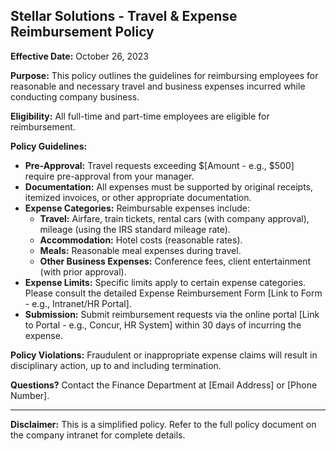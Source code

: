 ## Stellar Solutions - Travel & Expense Reimbursement Policy

**Effective Date:** October 26, 2023

**Purpose:** This policy outlines the guidelines for reimbursing employees for reasonable and necessary travel and business expenses incurred while conducting company business.

**Eligibility:** All full-time and part-time employees are eligible for reimbursement.

**Policy Guidelines:**

* **Pre-Approval:**  Travel requests exceeding $[Amount - e.g., $500] require pre-approval from your manager.
* **Documentation:**  All expenses must be supported by original receipts, itemized invoices, or other appropriate documentation. 
* **Expense Categories:** Reimbursable expenses include:
    * **Travel:** Airfare, train tickets, rental cars (with company approval), mileage (using the IRS standard mileage rate).
    * **Accommodation:** Hotel costs (reasonable rates).
    * **Meals:**  Reasonable meal expenses during travel. 
    * **Other Business Expenses:**  Conference fees, client entertainment (with prior approval).
* **Expense Limits:** Specific limits apply to certain expense categories. Please consult the detailed Expense Reimbursement Form [Link to Form - e.g., Intranet/HR Portal].
* **Submission:** Submit reimbursement requests via the online portal [Link to Portal - e.g., Concur, HR System] within 30 days of incurring the expense.

**Policy Violations:**  Fraudulent or inappropriate expense claims will result in disciplinary action, up to and including termination.

**Questions?** Contact the Finance Department at [Email Address] or [Phone Number].



---

**Disclaimer:** This is a simplified policy. Refer to the full policy document on the company intranet for complete details.




